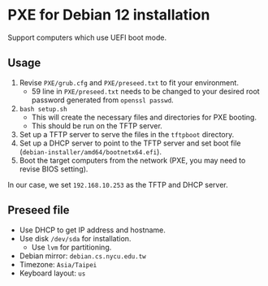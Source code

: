 # PXE for Debian 12 installation

Support computers which use UEFI boot mode.

## Usage
1. Revise `PXE/grub.cfg` and `PXE/preseed.txt` to fit your environment.
    * 59 line in `PXE/preseed.txt` needs to be changed to your desired root password generated from `openssl passwd`.
2. `bash setup.sh`
   * This will create the necessary files and directories for PXE booting.
   * This should be run on the TFTP server.
3. Set up a TFTP server to serve the files in the `tftpboot` directory.
4. Set up a DHCP server to point to the TFTP server and set boot file (`debian-installer/amd64/bootnetx64.efi`).
5. Boot the target computers from the network (PXE, you may need to revise BIOS setting).

In our case, we set `192.168.10.253` as the TFTP and DHCP server.

## Preseed file
* Use DHCP to get IP address and hostname.
* Use disk `/dev/sda` for installation.
    * Use `lvm` for partitioning.
* Debian mirror: `debian.cs.nycu.edu.tw`
* Timezone: `Asia/Taipei`
* Keyboard layout: `us`
